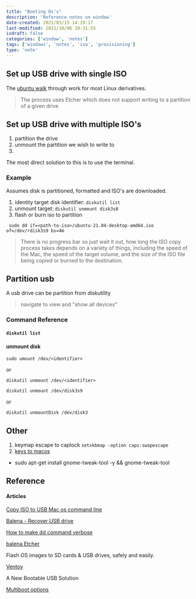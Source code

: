 ```yaml
---
title: "Booting Os's"
description: 'Reference notes on window'
date-created: 2021/03/15 14:19:17
last-modified: 2021/10/06 10:31:55
isdraft: false
categories: ['window', 'notes']
tags: ['windows', 'notes', 'iso', 'provisioning']
type: 'note'
---
```


## Set up USB drive with single ISO

The [ubuntu walk](https://ubuntu.com/tutorials/create-a-usb-stick-on-macos) through work for most Linux derivatives.

> The process uses Etcher which does not support writing to a partition of a given drive

## Set up USB drive with multiple ISO's

1. partition the drive
2. unmount the partition we wish to write to
3.

The most direct solution to this is to use the terminal.

### Example

Assumes disk is partitioned, formatted and ISO's are downloaded.

1. identity target disk identifier: `diskutil list`
2. unmount target: `diskutil unmount disk3s8`
3. flash or burn iso to partition

```shell
 sudo dd if=<path-to-iso>/ubuntu-21.04-desktop-amd64.iso of=/dev/rdisk3s9 bs=4m
```

> There is no progress bar so just wait it out, how long the ISO copy process takes depends on a variety of things, including the speed of the Mac, the speed of the target volume, and the size of the ISO file being copied or burned to the destination.

## Partition usb

A usb drive can be partition from diskutility

> navigate to view and "show all devices"

### Command Reference

#### `diskutil list`

#### unmount disk

`sudo umount /dev/<identifier>`

or

`diskutil unmount /dev/<identifier>`

`diskutil unmount /dev/disk3s9`

or

`diskutil unmountDisk /dev/disk3`

## Other

1. keymap escape to caplock `setxkbmap -option caps:swapescape`
2. [keys to macos](https://github.com/petrstepanov/gnome-macos-remap)

- sudo apt-get install gnome-tweak-tool -y && gnome-tweak-tool

## Reference

#### Articles

[Copy ISO to USB Mac os command line](https://osxdaily.com/2015/06/05/copy-iso-to-usb-drive-mac-os-x-command/)

[Balena - Recover USB drive](https://www.balena.io/blog/did-etcher-break-my-usb-sd-card/)

[How to make dd command verbose](https://askubuntu.com/questions/363842/how-to-make-the-dd-command-be-verbose)

[balena Etcher](https://www.balena.io/etcher/)

Flash OS images to SD cards & USB drives, safely and easily.

[Ventoy](https://www.ventoy.net/)

A New Bootable USB Solution

[Multiboot options](https://www.linuxbabe.com/apps/create-multiboot-usb-linux-windows-iso)
